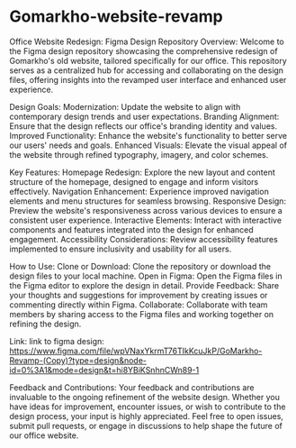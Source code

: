 # Gomarkho-website-revamp
Office Website Redesign: Figma Design Repository
Overview:
Welcome to the Figma design repository showcasing the comprehensive redesign of Gomarkho's old website, tailored specifically for our office. This repository serves as a centralized hub for accessing and collaborating on the design files, offering insights into the revamped user interface and enhanced user experience.

Design Goals:
Modernization: Update the website to align with contemporary design trends and user expectations.
Branding Alignment: Ensure that the design reflects our office's branding identity and values.
Improved Functionality: Enhance the website's functionality to better serve our users' needs and goals.
Enhanced Visuals: Elevate the visual appeal of the website through refined typography, imagery, and color schemes.

Key Features:
Homepage Redesign: Explore the new layout and content structure of the homepage, designed to engage and inform visitors effectively.
Navigation Enhancement: Experience improved navigation elements and menu structures for seamless browsing.
Responsive Design: Preview the website's responsiveness across various devices to ensure a consistent user experience.
Interactive Elements: Interact with interactive components and features integrated into the design for enhanced engagement.
Accessibility Considerations: Review accessibility features implemented to ensure inclusivity and usability for all users.

How to Use:
Clone or Download: Clone the repository or download the design files to your local machine.
Open in Figma: Open the Figma files in the Figma editor to explore the design in detail.
Provide Feedback: Share your thoughts and suggestions for improvement by creating issues or commenting directly within Figma.
Collaborate: Collaborate with team members by sharing access to the Figma files and working together on refining the design.

Link:
link to figma design: https://www.figma.com/file/wpVNaxYkrmT76TIkKcuJkP/GoMarkho-Revamp-(Copy)?type=design&node-id=0%3A1&mode=design&t=hi8YBiKSnhnCWn89-1

Feedback and Contributions:
Your feedback and contributions are invaluable to the ongoing refinement of the website design. Whether you have ideas for improvement, encounter issues, or wish to contribute to the design process, your input is highly appreciated. Feel free to open issues, submit pull requests, or engage in discussions to help shape the future of our office website.
